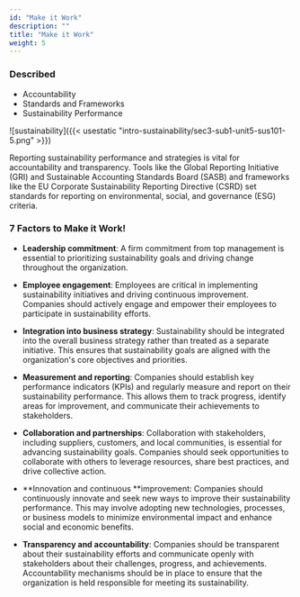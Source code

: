 ```yaml
---
id: "Make it Work"
description: ""
title: "Make it Work"
weight: 5
---
```


### Described

- Accountability
- Standards and Frameworks
- Sustainability Performance

![sustainability]({{< usestatic "intro-sustainability/sec3-sub1-unit5-sus101-5.png" >}})

Reporting sustainability performance and strategies is vital for accountability and transparency. Tools like the Global Reporting Initiative (GRI) and Sustainable Accounting Standards Board (SASB) and frameworks like the EU Corporate Sustainability Reporting Directive (CSRD) set standards for reporting on environmental, social, and governance (ESG) criteria.

### 7 Factors to Make it Work!

- **Leadership commitment**: A firm commitment from top management is essential to prioritizing sustainability goals and driving change throughout the organization.

- **Employee engagement**: Employees are critical in implementing sustainability initiatives and driving continuous improvement. Companies should actively engage and empower their employees to participate in sustainability efforts.

- **Integration into business strategy**: Sustainability should be integrated into the overall business strategy rather than treated as a separate initiative. This ensures that sustainability goals are aligned with the organization's core objectives and priorities.

- **Measurement and reporting**: Companies should establish key performance indicators (KPIs) and regularly measure and report on their sustainability performance. This allows them to track progress, identify areas for improvement, and communicate their achievements to stakeholders.

- **Collaboration and partnerships**: Collaboration with stakeholders, including suppliers, customers, and local communities, is essential for advancing sustainability goals. Companies should seek opportunities to collaborate with others to leverage resources, share best practices, and drive collective action.

- **Innovation and continuous **improvement: Companies should continuously innovate and seek new ways to improve their sustainability performance. This may involve adopting new technologies, processes, or business models to minimize environmental impact and enhance social and economic benefits.

- **Transparency and accountability**: Companies should be transparent about their sustainability efforts and communicate openly with stakeholders about their challenges, progress, and achievements. Accountability mechanisms should be in place to ensure that the organization is held responsible for meeting its sustainability.


